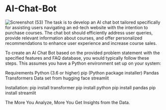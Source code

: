 # AI-Chat-Bot
![Screenshot (53)](https://github.com/culexculex/AI-Chat-Bot/assets/45868768/8bedc9d9-8c59-4bcb-b542-e7209a17d672)
The task is to develop an AI chat bot tailored specifically for assisting users navigating an ed-tech website with the intention to purchase courses. The chat bot should efficiently address user queries, provide relevant information about courses, and offer personalized recommendations to enhance user experience and increase course sales.

To create an AI Chat Bot based on the provided problem statement with the specified features and FAQ database, you would typically follow these steps. This assumes you have a Python environment set up on your system:

Requirements
Python (3.6 or higher)
pip (Python package installer)
Pandas
Transformers
Data set from hugging face
streamlit

Installation:
pip install transformer
pip install python
pip install pandas
pip install streamlit

The More You Analyze, More You Get Insights from the Data.



